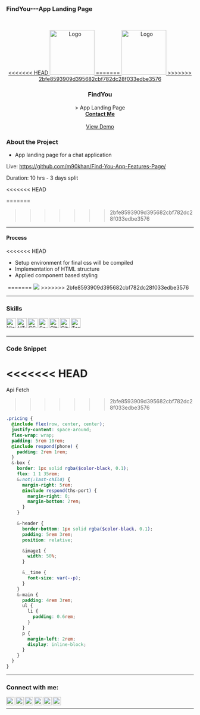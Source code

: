 ### FindYou---App Landing Page

<br />
<p align="center">
  <a href="https://github.com/m90khan/Find-You-App-Features-Page/">
<<<<<<< HEAD
    <img src="./img/logo.svg" alt="Logo" width="120" height="120">
=======
    <img src="./img/favicon.png" alt="Logo" width="120" height="120">
>>>>>>> 2bfe8593909d395682cbf782dc28f033edbe3576
  </a>

  <h3 align="center">FindYou   </h3>

  <p align="center">
> App Landing Page
<br />
    <a href="m90khan@gmail.com"><strong>Contact Me</strong></a>
    <br />
    <br />
    <a href="https://github.com/m90khan/Find-You-App-Features-Page/">View Demo</a>
    
   </p>
</p>

### About the Project

- App landing page for a chat application

Live: https://github.com/m90khan/Find-You-App-Features-Page/

Duration: 10 hrs - 3 days split

<<<<<<< HEAD
<img src="./img/FindYou-Cover.jpg" alt="" />

=======
>>>>>>> 2bfe8593909d395682cbf782dc28f033edbe3576
---

#### Process

<<<<<<< HEAD
- Setup environment for final css will be compiled
- Implementation of HTML structure
- Applied component based styling

<img src="./img/findyou.jpg" alt="" />
=======
<img src="./img/findyou.jpg">
>>>>>>> 2bfe8593909d395682cbf782dc28f033edbe3576

---

### Skills

[<img align="left" alt="Visual Studio Code" width="26px" src="https://raw.githubusercontent.com/github/explore/80688e429a7d4ef2fca1e82350fe8e3517d3494d/topics/visual-studio-code/visual-studio-code.png" />][youtube]
[<img align="left" alt="HTML5" width="26px" src="https://raw.githubusercontent.com/github/explore/80688e429a7d4ef2fca1e82350fe8e3517d3494d/topics/html/html.png" />][youtube]
[<img align="left" alt="CSS3" width="26px" src="https://raw.githubusercontent.com/github/explore/80688e429a7d4ef2fca1e82350fe8e3517d3494d/topics/css/css.png" />][youtube]
[<img align="left" alt="Sass" width="26px" src="https://raw.githubusercontent.com/github/explore/80688e429a7d4ef2fca1e82350fe8e3517d3494d/topics/sass/sass.png" />][youtube]
[<img align="left" alt="Git" width="26px" src="https://raw.githubusercontent.com/github/explore/80688e429a7d4ef2fca1e82350fe8e3517d3494d/topics/git/git.png" />][youtube]
[<img align="left" alt="GitHub" width="26px" src="https://raw.githubusercontent.com/github/explore/78df643247d429f6cc873026c0622819ad797942/topics/github/github.png" />][youtube]
[<img align="left" alt="Terminal" width="26px" src="https://raw.githubusercontent.com/github/explore/80688e429a7d4ef2fca1e82350fe8e3517d3494d/topics/terminal/terminal.png" />][youtube]
<br />
<br />

---

### Code Snippet

<<<<<<< HEAD
=======
Api Fetch

>>>>>>> 2bfe8593909d395682cbf782dc28f033edbe3576
```scss
.pricing {
  @include flex(row, center, center);
  justify-content: space-around;
  flex-wrap: wrap;
  padding: 5rem 10rem;
  @include respond(phone) {
    padding: 2rem 1rem;
  }
  &-box {
    border: 1px solid rgba($color-black, 0.1);
    flex: 1 1 35rem;
    &:not(:last-child) {
      margin-right: 5rem;
      @include respond(ths-port) {
        margin-right: 0;
        margin-bottom: 2rem;
      }
    }

    &-header {
      border-bottom: 1px solid rgba($color-black, 0.1);
      padding: 5rem 3rem;
      position: relative;

      &image1 {
        width: 50%;
      }

      &__time {
        font-size: var(--p);
      }
    }
    &-main {
      padding: 4rem 3rem;
      ul {
        li {
          padding: 0.6rem;
        }
      }
      p {
        margin-left: 2rem;
        display: inline-block;
      }
    }
  }
}
```

---

### Connect with me:

[<img align="left" alt="khanmohsinx | LinkedIn" width="22px" src="https://cdn.jsdelivr.net/npm/simple-icons@v3/icons/linkedin.svg" />][linkedin]
[<img align="left" alt="khanuxd | Instagram" width="22px" src="https://cdn.jsdelivr.net/npm/simple-icons@v3/icons/instagram.svg" />][instagram]
[<img align="left" alt="khanuxd | Instagram" width="22px" src="https://cdn.jsdelivr.net/npm/simple-icons@3.13.0/icons/behance.svg" />][behance]
[<img align="left" alt="khanuxd | Instagram" width="22px" src="https://cdn.jsdelivr.net/npm/simple-icons@3.13.0/icons/dribbble.svg" />][dribble]
[<img align="left" alt="Khan | YouTube" width="22px" src="https://cdn.jsdelivr.net/npm/simple-icons@v3/icons/youtube.svg" />][youtube]
[<img align="left" alt="twitter | Twitter" width="22px" src="https://cdn.jsdelivr.net/npm/simple-icons@v3/icons/twitter.svg" />][twitter]
<br />

---

[youtube]: https://www.youtube.com/channel/UC96rVfdTKsjZpREnH6CaCOw
[twitter]: https://twitter.com/m90khan
[linkedin]: www.linkedin.com/in/uxdkhan
[instagram]: https://www.instagram.com/uxd.khan/
[behance]: https://www.behance.net/Khan_Mohsin
[dribble]: https://dribbble.com/uxdkhan
